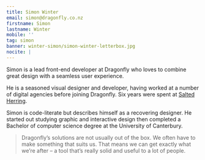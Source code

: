 ```yaml
---
title: Simon Winter
email: simon@dragonfly.co.nz
firstname: Simon
lastname: Winter
mobile: ''
tag: simon
banner: winter-simon/simon-winter-letterbox.jpg
nocite: |
---
```

Simon is a lead front-end developer at Dragonfly who loves to combine great design with a seamless user experience.  
<!--more-->

He is a seasoned visual designer and developer, having worked at a number of digital agencies before joining Dragonfly. Six years were spent at [Salted Herring](https://www.saltedherring.design/).

Simon is code-literate but describes himself as a recovering designer. He started out studying graphic and interactive design then completed a Bachelor of computer science degree at the University of Canterbury.

> Dragonfly’s solutions are not usually out of the box. We often have to make something that suits us. That means we can get exactly what we’re after – a tool that’s really solid and useful to a lot of people.
